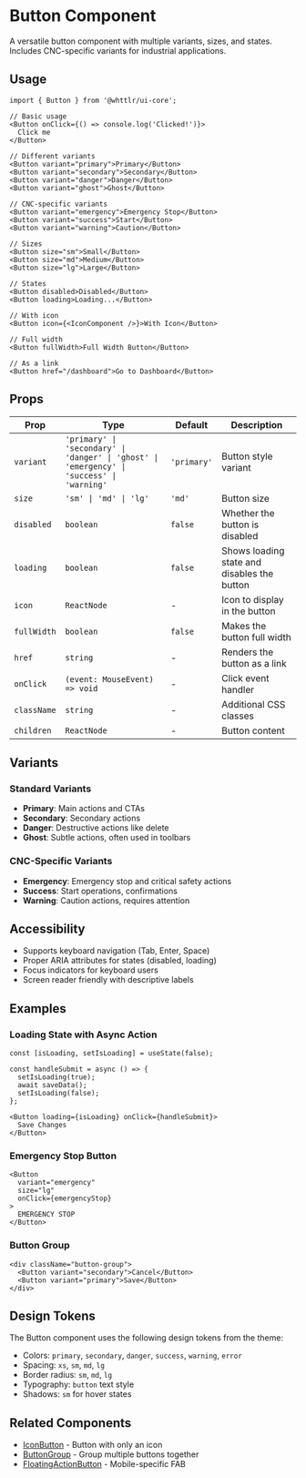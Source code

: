 # Button Component

A versatile button component with multiple variants, sizes, and states. Includes CNC-specific variants for industrial applications.

## Usage

```tsx
import { Button } from '@whttlr/ui-core';

// Basic usage
<Button onClick={() => console.log('Clicked!')}>
  Click me
</Button>

// Different variants
<Button variant="primary">Primary</Button>
<Button variant="secondary">Secondary</Button>
<Button variant="danger">Danger</Button>
<Button variant="ghost">Ghost</Button>

// CNC-specific variants
<Button variant="emergency">Emergency Stop</Button>
<Button variant="success">Start</Button>
<Button variant="warning">Caution</Button>

// Sizes
<Button size="sm">Small</Button>
<Button size="md">Medium</Button>
<Button size="lg">Large</Button>

// States
<Button disabled>Disabled</Button>
<Button loading>Loading...</Button>

// With icon
<Button icon={<IconComponent />}>With Icon</Button>

// Full width
<Button fullWidth>Full Width Button</Button>

// As a link
<Button href="/dashboard">Go to Dashboard</Button>
```

## Props

| Prop | Type | Default | Description |
|------|------|---------|-------------|
| `variant` | `'primary' \| 'secondary' \| 'danger' \| 'ghost' \| 'emergency' \| 'success' \| 'warning'` | `'primary'` | Button style variant |
| `size` | `'sm' \| 'md' \| 'lg'` | `'md'` | Button size |
| `disabled` | `boolean` | `false` | Whether the button is disabled |
| `loading` | `boolean` | `false` | Shows loading state and disables the button |
| `icon` | `ReactNode` | - | Icon to display in the button |
| `fullWidth` | `boolean` | `false` | Makes the button full width |
| `href` | `string` | - | Renders the button as a link |
| `onClick` | `(event: MouseEvent) => void` | - | Click event handler |
| `className` | `string` | - | Additional CSS classes |
| `children` | `ReactNode` | - | Button content |

## Variants

### Standard Variants
- **Primary**: Main actions and CTAs
- **Secondary**: Secondary actions
- **Danger**: Destructive actions like delete
- **Ghost**: Subtle actions, often used in toolbars

### CNC-Specific Variants
- **Emergency**: Emergency stop and critical safety actions
- **Success**: Start operations, confirmations
- **Warning**: Caution actions, requires attention

## Accessibility

- Supports keyboard navigation (Tab, Enter, Space)
- Proper ARIA attributes for states (disabled, loading)
- Focus indicators for keyboard users
- Screen reader friendly with descriptive labels

## Examples

### Loading State with Async Action
```tsx
const [isLoading, setIsLoading] = useState(false);

const handleSubmit = async () => {
  setIsLoading(true);
  await saveData();
  setIsLoading(false);
};

<Button loading={isLoading} onClick={handleSubmit}>
  Save Changes
</Button>
```

### Emergency Stop Button
```tsx
<Button 
  variant="emergency" 
  size="lg"
  onClick={emergencyStop}
>
  EMERGENCY STOP
</Button>
```

### Button Group
```tsx
<div className="button-group">
  <Button variant="secondary">Cancel</Button>
  <Button variant="primary">Save</Button>
</div>
```

## Design Tokens

The Button component uses the following design tokens from the theme:

- Colors: `primary`, `secondary`, `danger`, `success`, `warning`, `error`
- Spacing: `xs`, `sm`, `md`, `lg`
- Border radius: `sm`, `md`, `lg`
- Typography: `button` text style
- Shadows: `sm` for hover states

## Related Components

- [IconButton](../IconButton/README.md) - Button with only an icon
- [ButtonGroup](../ButtonGroup/README.md) - Group multiple buttons together
- [FloatingActionButton](../../mobile/FloatingActionButton/README.md) - Mobile-specific FAB